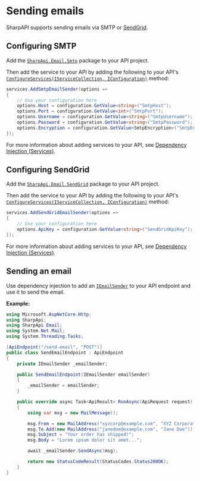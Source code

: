 # Sending emails

SharpAPI supports sending emails via SMTP or [SendGrid](https://sendgrid.com/).

## Configuring SMTP

Add the [`SharpApi.Email.Smtp`](~/obj/api/SharpApi.Email.Smtp.yml) package to your API project.

Then add the service to your API by adding the following to your API's [`ConfigureServices(IServiceCollection, IConfiguration)`](~/obj/api/SharpApi.IApiStartup.yml#SharpApi_IApiStartup_ConfigureServices_Microsoft_Extensions_DependencyInjection_IServiceCollection_Microsoft_Extensions_Configuration_IConfiguration_) method:

```cs
services.AddSmtpEmailSender(options =>
{
    // Use your configuration here
    options.Host = configuration.GetValue<string>("SmtpHost");
    options.Port = configuration.GetValue<int>("SmtpPort");
    options.Username = configuration.GetValue<string>("SmtpUsername");
    options.Password = configuration.GetValue<string>("SmtpPassword");
    options.Encryption = configuration.GetValue<SmtpEncryption>("SmtpEncryption");
});
```

For more information about adding services to your API, see [Dependency Injection (Services)](~/manual/fundamentals/dependency-injection-services.md).

## Configuring SendGrid

Add the [`SharpApi.Email.SendGrid`](~/obj/api/SharpApi.Email.SendGrid.yml) package to your API project. 

Then add the service to your API by adding the following to your API's [`ConfigureServices(IServiceCollection, IConfiguration)`](~/obj/api/SharpApi.IApiStartup.yml#SharpApi_IApiStartup_ConfigureServices_Microsoft_Extensions_DependencyInjection_IServiceCollection_Microsoft_Extensions_Configuration_IConfiguration_) method:

```cs
services.AddSendGridEmailSender(options =>
{
    // Use your configuration here
    options.ApiKey = configuration.GetValue<string>("SendGridApiKey");
});
```

For more information about adding services to your API, see [Dependency Injection (Services)](~/manual/fundamentals/dependency-injection-services.md).

## Sending an email

Use dependency injection to add an [`IEmailSender`](~/obj/api/SharpApi.Email.IEmailSender.yml) to your API endpoint and use it to send the email.

**Example:**

```cs
using Microsoft.AspNetCore.Http;
using SharpApi;
using SharpApi.Email;
using System.Net.Mail;
using System.Threading.Tasks;

[ApiEndpoint("/send-email", "POST")]
public class SendEmailEndpoint : ApiEndpoint
{
    private IEmailSender _emailSender;

    public SendEmailEndpoint(IEmailSender emailSender)
    {
        _emailSender = emailSender;
    }

    public override async Task<ApiResult> RunAsync(ApiRequest request)
    {
        using var msg = new MailMessage();

        msg.From = new MailAddress("xyzcorp@example.com", "XYZ Corporation");
        msg.To.Add(new MailAddress("janedoe@example.com", "Jane Doe"));
        msg.Subject = "Your order has shipped!";
        msg.Body = "Lorem ipsum dolor sit amet...";

        await _emailSender.SendAsync(msg);

        return new StatusCodeResult(StatusCodes.Status200OK);
    }
}
```
